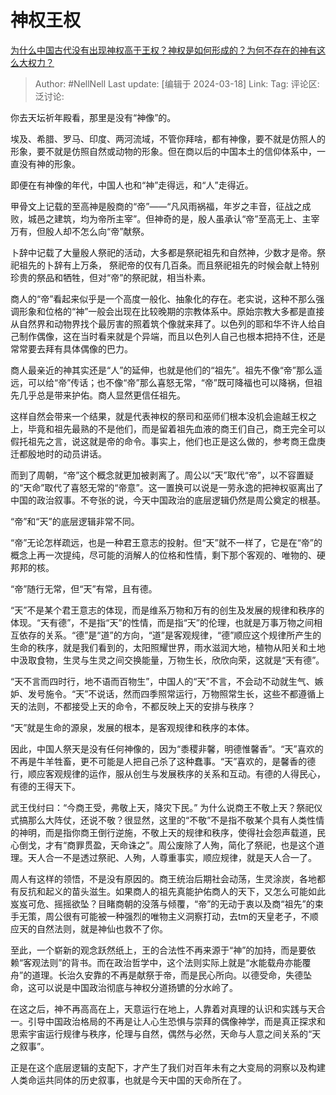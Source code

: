 # 神权王权

[为什么中国古代没有出现神权高于王权？神权是如何形成的？为何不存在的神有这么大权力？](https://www.zhihu.com/question/48038479/answer/3434442111)

> Author: #NellNell
> Last update: [编辑于 2024-03-18]
> Link:
> Tag:
> 评论区:
> 泛讨论:

你去天坛祈年殿看，那里是没有“神像”的。

埃及、希腊、罗马、印度、两河流域，不管你拜啥，都有神像，要不就是仿照人的形象，要不就是仿照自然或动物的形象。但在商以后的中国本土的信仰体系中，一直没有神的形象。

即便在有神像的年代，中国人也和“神”走得远，和“人”走得近。

甲骨文上记载的至高神是殷商的“帝”——“凡风雨祸福，年岁之丰音，征战之成败，城邑之建筑，均为帝所主宰”。但神奇的是，殷人虽承认“帝”至高无上、主宰万有，但殷人却不怎么向“帝”献祭。

卜辞中记载了大量殷人祭祀的活动，大多都是祭祀祖先和自然神，少数才是帝。祭祀祖先的卜辞有上万条， 祭祀帝的仅有几百条。而且祭祀祖先的时候会献上特别珍贵的祭品和牺牲，但对“帝”的祭祀就，相当朴素。

商人的“帝”看起来似乎是一个高度一般化、抽象化的存在。老实说，这种不那么强调形象和位格的“神”一般会出现在比较晚期的宗教体系中。原始宗教大多都是直接从自然界和动物界找个最厉害的照着筑个像就来拜了。以色列的耶和华不许人给自己制作偶像，这在当时看来就是个异端，而且以色列人自己也根本把持不住，还是常常要去拜有具体偶像的巴力。

商人最亲近的神其实还是“人”的延伸，也就是他们的“祖先”。祖先不像“帝”那么遥远，可以给“帝”传话；也不像“帝”那么喜怒无常，“帝”既可降福也可以降祸，但祖先几乎总是带来护佑。商人显然更信任祖先。

这样自然会带来一个结果，就是代表神权的祭司和巫师们根本没机会逾越王权之上，毕竟和祖先最熟的不是他们，而是留着祖先血液的商王们自己，商王完全可以假托祖先之言，说这就是帝的命令。事实上，他们也正是这么做的，参考商王盘庚迁都殷地时的动员讲话。

而到了周朝，“帝”这个概念就更加被剥离了。周公以“天”取代“帝”，以不容置疑的“天命”取代了喜怒无常的“帝意”。这一置换可以说是一劳永逸的把神权驱离出了中国的政治叙事。不夸张的说，今天中国政治的底层逻辑仍然是周公奠定的根基。

“帝”和“天”的底层逻辑非常不同。

“帝”无论怎样疏远，也是一种君王意志的投射。但“天”就不一样了，它是在“帝”的概念上再一次提纯，尽可能的消解人的位格和性情，剩下那个客观的、唯物的、硬邦邦的核。

“帝”随行无常，但“天”有常，且有德。

“天”不是某个君王意志的体现，而是维系万物和万有的创生及发展的规律和秩序的体现。“天有德”，不是指“天”的性情，而是指“天”的伦理，也就是万事万物之间相互依存的关系。“德”是“道”的方向，“道”是客观规律，“德”顺应这个规律所产生的生命的秩序，就是我们看到的，太阳照耀世界，雨水滋润大地，植物从阳关和土地中汲取食物，生灵与生灵之间交换能量，万物生长，欣欣向荣，这就是“天有德”。

“天不言而四时行，地不语而百物生”，中国人的“天”不言，不会动不动就生气、嫉妒、发号施令。“天”不说话，然而四季照常运行，万物照常生长，这些不都遵循上天的法则，不都接受上天的命令，不都反映上天的安排与秩序？

“天”就是生命的源泉，发展的根本，是客观规律和秩序的本体。

因此，中国人祭天是没有任何神像的，因为“黍稷非馨，明德惟馨香”。“天”喜欢的不再是牛羊牲畜，更不可能是人把自己杀了这种蠢事。“天”喜欢的，是馨香的德行，顺应客观规律的运作，服从创生与发展秩序的关系和互动。有德的人得民心，有德的王得天下。

武王伐纣曰：“今商王受，弗敬上天，降灾下民。” 为什么说商王不敬上天？祭祀仪式搞那么大阵仗，还说不敬？很显然，这里的“不敬”不是指不敬某个具有人类性情的神明，而是指你商王倒行逆施，不敬上天的规律和秩序，使得社会怨声载道，民心倒戈，才有“商罪贯盈，天命诛之”。周公废除了人殉，简化了祭祀，也是这个道理。天人合一不是透过祭祀、人殉，人尊重事实，顺应规律，就是天人合一了。

周人有这样的领悟，不是没有原因的。商王统治后期社会动荡，生灵涂炭，各地都有反抗和起义的苗头滋生。如果商人的祖先真能护佑商人的天下，又怎么可能如此岌岌可危、摇摇欲坠？目睹商朝的没落与倾覆，“帝”的无动于衷以及商“祖先”的束手无策，周公很有可能被一种强烈的唯物主义洞察打动，去tm的天皇老子，不顺应天的自然法则，就是神仙也救不了你。

至此，一个崭新的观念跃然纸上，王的合法性不再来源于“神”的加持，而是要依赖“客观法则”的背书。而在政治哲学中，这个法则实际上就是“水能载舟亦能覆舟”的道理。长治久安靠的不再是献祭于帝，而是民心所向。以德受命，失德坠命，这可以说是中国政治彻底与神权分道扬镳的分水岭了。

在这之后，神不再高高在上，天意运行在地上，人靠着对真理的认识和实践与天合一。引导中国政治格局的不再是让人心生恐惧与崇拜的偶像神学，而是真正探求和思索宇宙运行规律与秩序，伦理与自然，偶然与必然，天命与人意之间关系的“天之叙事”。

正是在这个底层逻辑的支配下，才产生了我们对百年未有之大变局的洞察以及构建人类命运共同体的历史叙事，也就是今天中国的天命所在了。
